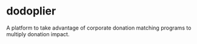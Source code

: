 # dodoplier
A platform to take advantage of corporate donation matching programs to multiply donation impact. 
